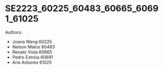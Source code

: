 # SE2223_60225_60483_60665_60691_61025

Authors:
  - Joana Wang  60225
  - Nelson Matos  60483
  - Renato Viola  60665
  - Pedro Estróia  60691
  - Ana Antunes  61025

